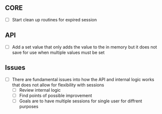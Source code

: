 

## CORE
  - [ ] Start clean up routines for expired session


## API 
- [ ] Add a set value that only adds the value to the in memory but it does not save for use when multiple values must be set


## Issues
- [ ] There are fundamental issues into how the API and internal logic works that does not allow for flexibility with sessions
  - [ ] Review internal logic
  - [ ] Find points of possible improvement
  - [ ] Goals are to have multiple sessions for single user for diffrent purposes
